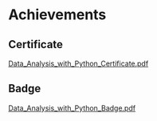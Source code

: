 

# Achievements
## Certificate
[Data_Analysis_with_Python_Certificate.pdf](https://prod-files-secure.s3.us-west-2.amazonaws.com/03e82b26-cccb-4906-bb56-adabcbdc0655/1aa3a050-2338-4a85-85d5-899bad17a31c/Data_Analysis_with_Python_Certificate.pdf?X-Amz-Algorithm=AWS4-HMAC-SHA256&X-Amz-Content-Sha256=UNSIGNED-PAYLOAD&X-Amz-Credential=ASIAZI2LB4662NHS7TKT%2F20250202%2Fus-west-2%2Fs3%2Faws4_request&X-Amz-Date=20250202T011146Z&X-Amz-Expires=3600&X-Amz-Security-Token=IQoJb3JpZ2luX2VjENj%2F%2F%2F%2F%2F%2F%2F%2F%2F%2FwEaCXVzLXdlc3QtMiJHMEUCIFwHeNmolYa9%2F2%2F0P9WxkZQm03XV%2F6Tz4ARYvxRjVZELAiEAsLNTZwmOthXcoXUHaIAeDSaoFBm2QRK%2BKwKfDetoct8qiAQI4f%2F%2F%2F%2F%2F%2F%2F%2F%2F%2FARAAGgw2Mzc0MjMxODM4MDUiDMuItKaAJdg0PszzZCrcAwkFt%2FRKNistgSQP7WCv4jM1Lla7moK4F2eBqx4nSsNlBDaB2xcqBbz7vKO%2BI5DJMCiyXlDT4bJmLDRvuJlO6QZxhp%2FoW9kIxOfBKcgRVArK4kuCmd3tMPQGVvAkYoYJuO888I6kCz4pqhRvnjC%2BMESG7cCgo98MXZtmc3snxVLyejpBn2w3XV6S5Vqm8kvOwvwjByVqJE8TJgbtuMhjlFymiqzm26IGe0eFoK%2FYvGlbRgUM3ZB176RLm2BUzuJaTGHDOgxY9alzdXf3szzNOohm36qbTOX3eKUSIS5nE4H0bE%2FB0BafB0P1WfC5Lqfcio%2BzDPMrhuUthFFpBXDUQzcp7kqg7YYFsIDMrrv2bOb6kCmvMYX%2Bxl0JUBcK%2Bs3zwKeuDxFIosF%2FGHzHmPZcI%2F890Jl60YFheTBey9whoTYUhhABSzZ4VAVQEFzKXcV1WBLe%2F54H%2Bft8SJEb7jbIwj2ZARFbK8KIs5UBk%2BDBPBEnnsNdrIEBARFdWw9cPtOFi7K9zZ%2Bt3oKJj4p5yPAj70i3v8vkF%2FJ7O4nCbVn%2Fhl2oN1RIgObGQI9h0tY70b4RQgNftpWGZoDb65LVeRZcTvD1ndiTYepeIjlCQJiUQAjqlI0EKrvEgGJkBtGpMLzx%2BrwGOqUBtvXld0zwwV0WZBUDzltMR%2BQSZrInfsFgVjMMQDhO4h7ts2EuVx%2BgQnE5VMmVboPR93yPJ8%2FsOxdwmZPo8I7srB7Cgp16caby%2FapLmBvBbQyDQradVuJ7L8sRzVqRyjY8Ox0t5RnE6qndN85GyME7qoE0oDFnA%2B431efyjf5QtpOaaZBDmEjikZaGjWQZoVze%2FTWfDbN3FhJEvLTHsh%2Bxgyjvi%2FDD&X-Amz-Signature=243d910a48b1e17341c44f8eaf6fb06b52623ee7e7f7eb1496399805b7671dbf&X-Amz-SignedHeaders=host&x-id=GetObject)
## Badge
[Data_Analysis_with_Python_Badge.pdf](https://prod-files-secure.s3.us-west-2.amazonaws.com/03e82b26-cccb-4906-bb56-adabcbdc0655/4fa9bcf8-b584-40dd-8775-c0bfadf6a6f0/Data_Analysis_with_Python_Badge.pdf?X-Amz-Algorithm=AWS4-HMAC-SHA256&X-Amz-Content-Sha256=UNSIGNED-PAYLOAD&X-Amz-Credential=ASIAZI2LB4662NHS7TKT%2F20250202%2Fus-west-2%2Fs3%2Faws4_request&X-Amz-Date=20250202T011146Z&X-Amz-Expires=3600&X-Amz-Security-Token=IQoJb3JpZ2luX2VjENj%2F%2F%2F%2F%2F%2F%2F%2F%2F%2FwEaCXVzLXdlc3QtMiJHMEUCIFwHeNmolYa9%2F2%2F0P9WxkZQm03XV%2F6Tz4ARYvxRjVZELAiEAsLNTZwmOthXcoXUHaIAeDSaoFBm2QRK%2BKwKfDetoct8qiAQI4f%2F%2F%2F%2F%2F%2F%2F%2F%2F%2FARAAGgw2Mzc0MjMxODM4MDUiDMuItKaAJdg0PszzZCrcAwkFt%2FRKNistgSQP7WCv4jM1Lla7moK4F2eBqx4nSsNlBDaB2xcqBbz7vKO%2BI5DJMCiyXlDT4bJmLDRvuJlO6QZxhp%2FoW9kIxOfBKcgRVArK4kuCmd3tMPQGVvAkYoYJuO888I6kCz4pqhRvnjC%2BMESG7cCgo98MXZtmc3snxVLyejpBn2w3XV6S5Vqm8kvOwvwjByVqJE8TJgbtuMhjlFymiqzm26IGe0eFoK%2FYvGlbRgUM3ZB176RLm2BUzuJaTGHDOgxY9alzdXf3szzNOohm36qbTOX3eKUSIS5nE4H0bE%2FB0BafB0P1WfC5Lqfcio%2BzDPMrhuUthFFpBXDUQzcp7kqg7YYFsIDMrrv2bOb6kCmvMYX%2Bxl0JUBcK%2Bs3zwKeuDxFIosF%2FGHzHmPZcI%2F890Jl60YFheTBey9whoTYUhhABSzZ4VAVQEFzKXcV1WBLe%2F54H%2Bft8SJEb7jbIwj2ZARFbK8KIs5UBk%2BDBPBEnnsNdrIEBARFdWw9cPtOFi7K9zZ%2Bt3oKJj4p5yPAj70i3v8vkF%2FJ7O4nCbVn%2Fhl2oN1RIgObGQI9h0tY70b4RQgNftpWGZoDb65LVeRZcTvD1ndiTYepeIjlCQJiUQAjqlI0EKrvEgGJkBtGpMLzx%2BrwGOqUBtvXld0zwwV0WZBUDzltMR%2BQSZrInfsFgVjMMQDhO4h7ts2EuVx%2BgQnE5VMmVboPR93yPJ8%2FsOxdwmZPo8I7srB7Cgp16caby%2FapLmBvBbQyDQradVuJ7L8sRzVqRyjY8Ox0t5RnE6qndN85GyME7qoE0oDFnA%2B431efyjf5QtpOaaZBDmEjikZaGjWQZoVze%2FTWfDbN3FhJEvLTHsh%2Bxgyjvi%2FDD&X-Amz-Signature=62886b25af4b54dc1810d4d7a3d18e527b313a0002c18736f017db124d70bc8c&X-Amz-SignedHeaders=host&x-id=GetObject)

